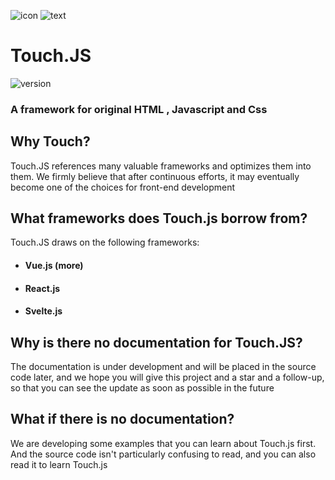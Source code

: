 
![icon](https://raw.githubusercontent.com/yezert/Touch.JS/main/assets/icon.png) ![text](https://raw.githubusercontent.com/yezert/Touch.JS/main/assets/text.png)

# Touch.JS 

![version](https://img.shields.io/badge/version-alpha--m--1.0.4-%2340966f%20?style=flat)

### A framework for original HTML , Javascript and Css

## Why Touch?


Touch.JS references many valuable frameworks and optimizes them into them. We firmly believe that after continuous efforts, it may eventually become one of the choices for front-end development


## What frameworks does Touch.js borrow from?

Touch.JS draws on the following frameworks: 
- #### Vue.js (more) 
- #### React.js 
- #### Svelte.js


## Why is there no documentation for Touch.JS?

The documentation is under development and will be placed in the source code later, and we hope you will give this project and a star and a follow-up, so that you can see the update as soon as possible in the future

## What if there is no documentation?

We are developing some examples that you can learn about Touch.js first. And the source code isn't particularly confusing to read, and you can also read it to learn Touch.js